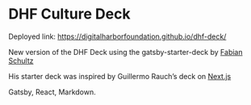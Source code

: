 # DHF Culture Deck

Deployed link: https://digitalharborfoundation.github.io/dhf-deck/

New version of the DHF Deck using the gatsby-starter-deck by [Fabian Schultz](https://twitter.com/fschultz_)

His starter deck was inspired by Guillermo Rauch’s deck on [Next.js](https://deck.now.sh/)

Gatsby, React, Markdown.
